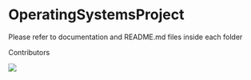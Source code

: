 # OperatingSystemsProject
Please refer to documentation and README.md files inside each folder

Contributors

<a href="https://github.com/nehakantheti/OperatingSystemsProject/graphs/contributors">
  <img src="https://contrib.rocks/image?repo=nehakantheti/OperatingSystemsProject" />
</a>

